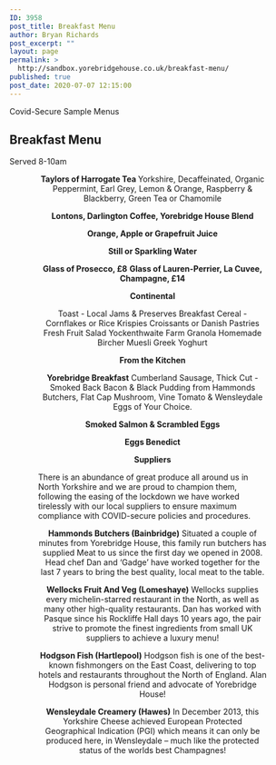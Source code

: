 ```yaml
---
ID: 3958
post_title: Breakfast Menu
author: Bryan Richards
post_excerpt: ""
layout: page
permalink: >
  http://sandbox.yorebridgehouse.co.uk/breakfast-menu/
published: true
post_date: 2020-07-07 12:15:00
---
```

<div class="section-title section-title-followed-by-content">

Covid-Secure Sample Menus
<h2 class="covid-menu-h2">Breakfast Menu</h2>
<p class="covid-menu-p">Served 8-10am</p>

</div>
<div style="width: 80%; margin: auto;">
<div class="row-has-bottom-border"><p style="text-align: center;"><strong>Taylors of Harrogate Tea </strong>
Yorkshire, Decaffeinated, Organic Peppermint, Earl Grey, Lemon &amp; Orange, Raspberry &amp; Blackberry, Green Tea or Chamomile</p>
<p style="text-align: center;"><strong>Lontons, Darlington Coffee, Yorebridge House Blend</strong></p>
<p style="text-align: center;"><strong>Orange, Apple or Grapefruit Juice</strong></p>
<p style="text-align: center;"><strong>Still or Sparkling Water</strong></p>
<p style="text-align: center;"><strong>Glass of Prosecco, £8</strong>
<strong>Glass of Lauren-Perrier, La Cuvee, Champagne, £14</strong></p></div>
<p style="text-align: center;"><strong>Continental</strong></p>
<p style="text-align: center;">Toast - Local Jams &amp; Preserves
Breakfast Cereal - Cornflakes or Rice Krispies
Croissants or Danish Pastries
Fresh Fruit Salad
Yockenthwaite Farm Granola
Homemade Bircher Muesli
Greek Yoghurt</p>
<p style="text-align: center;"><strong>From the Kitchen</strong></p>
<p style="text-align: center;"><strong>Yorebridge Breakfast</strong>
Cumberland Sausage, Thick Cut - Smoked Back Bacon &amp; Black Pudding from Hammonds Butchers, Flat Cap Mushroom, Vine Tomato &amp; Wensleydale Eggs of Your Choice.</p>
<p style="text-align: center;"><strong>Smoked Salmon &amp; Scrambled Eggs</strong></p>
<p style="text-align: center;"><strong>Eggs Benedict </strong></p>
<p style="text-align: center;"><strong>Suppliers</strong></p>
There is an abundance of great produce all around us in North Yorkshire and we are proud to champion them, following the easing of the lockdown we have worked tirelessly with our local suppliers to ensure maximum compliance with COVID-secure policies and procedures.
<p style="text-align: center;"><strong>Hammonds Butchers (Bainbridge)</strong>
Situated a couple of minutes from Yorebridge House, this family run butchers has supplied
Meat to us since the first day we opened in 2008.
Head chef Dan and ‘Gadge’ have worked together for the last 7 years to bring the best quality, local meat to the table.</p>
<p style="text-align: center;"><strong>Wellocks Fruit And Veg (Lomeshaye)</strong>
Wellocks supplies every michelin-starred restaurant in the North, as well as many other high-quality restaurants.
Dan has worked with Pasque since his Rockliffe Hall days 10 years ago, the pair strive to promote the finest ingredients from small UK suppliers to achieve a luxury menu!</p>
<p style="text-align: center;"><strong>Hodgson Fish (Hartlepool)</strong>
Hodgson fish is one of the best-known fishmongers on the East Coast, delivering to top hotels and restaurants throughout the North of England.
Alan Hodgson is personal friend and advocate of Yorebridge House!</p>
<p style="text-align: center;"><strong>Wensleydale Creamery (Hawes)</strong>
In December 2013, this Yorkshire Cheese achieved European Protected Geographical Indication (PGI) which means it can only be produced here, in Wensleydale – much like the protected status of the worlds best Champagnes!</p>

</div>